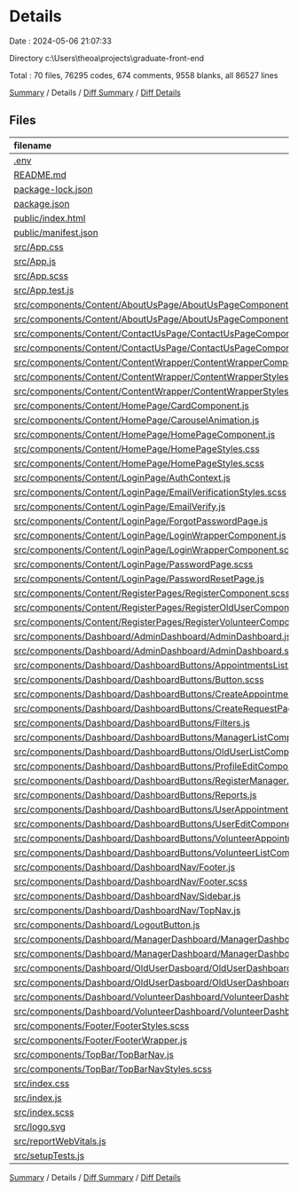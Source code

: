 # Details

Date : 2024-05-06 21:07:33

Directory c:\\Users\\theoa\\projects\\graduate-front-end

Total : 70 files,  76295 codes, 674 comments, 9558 blanks, all 86527 lines

[Summary](results.md) / Details / [Diff Summary](diff.md) / [Diff Details](diff-details.md)

## Files
| filename | language | code | comment | blank | total |
| :--- | :--- | ---: | ---: | ---: | ---: |
| [.env](/.env) | Properties | 3 | 0 | 0 | 3 |
| [README.md](/README.md) | Markdown | 38 | 0 | 33 | 71 |
| [package-lock.json](/package-lock.json) | JSON | 21,134 | 0 | 1 | 21,135 |
| [package.json](/package.json) | JSON | 55 | 0 | 1 | 56 |
| [public/index.html](/public/index.html) | HTML | 20 | 23 | 1 | 44 |
| [public/manifest.json](/public/manifest.json) | JSON | 25 | 0 | 1 | 26 |
| [src/App.css](/src/App.css) | CSS | 18 | 0 | 4 | 22 |
| [src/App.js](/src/App.js) | JavaScript | 56 | 1 | 9 | 66 |
| [src/App.scss](/src/App.scss) | SCSS | 7 | 12 | 3 | 22 |
| [src/App.test.js](/src/App.test.js) | JavaScript | 7 | 0 | 2 | 9 |
| [src/components/Content/AboutUsPage/AboutUsPageComponent.js](/src/components/Content/AboutUsPage/AboutUsPageComponent.js) | JavaScript | 73 | 45 | 3 | 121 |
| [src/components/Content/AboutUsPage/AboutUsPageComponent.scss](/src/components/Content/AboutUsPage/AboutUsPageComponent.scss) | SCSS | 37 | 1 | 6 | 44 |
| [src/components/Content/ContactUsPage/ContactUsPageComponent.js](/src/components/Content/ContactUsPage/ContactUsPageComponent.js) | JavaScript | 94 | 3 | 13 | 110 |
| [src/components/Content/ContactUsPage/ContactUsPageComponent.scss](/src/components/Content/ContactUsPage/ContactUsPageComponent.scss) | SCSS | 44 | 4 | 6 | 54 |
| [src/components/Content/ContentWrapper/ContentWrapperComponent.js](/src/components/Content/ContentWrapper/ContentWrapperComponent.js) | JavaScript | 67 | 0 | 9 | 76 |
| [src/components/Content/ContentWrapper/ContentWrapperStyles.css](/src/components/Content/ContentWrapper/ContentWrapperStyles.css) | CSS | 6 | 6 | 3 | 15 |
| [src/components/Content/ContentWrapper/ContentWrapperStyles.scss](/src/components/Content/ContentWrapper/ContentWrapperStyles.scss) | SCSS | 19 | 4 | 4 | 27 |
| [src/components/Content/HomePage/CardComponent.js](/src/components/Content/HomePage/CardComponent.js) | JavaScript | 33 | 0 | 3 | 36 |
| [src/components/Content/HomePage/CarouselAnimation.js](/src/components/Content/HomePage/CarouselAnimation.js) | JavaScript | 50 | 0 | 3 | 53 |
| [src/components/Content/HomePage/HomePageComponent.js](/src/components/Content/HomePage/HomePageComponent.js) | JavaScript | 24 | 0 | 5 | 29 |
| [src/components/Content/HomePage/HomePageStyles.css](/src/components/Content/HomePage/HomePageStyles.css) | CSS | 12 | 1 | 4 | 17 |
| [src/components/Content/HomePage/HomePageStyles.scss](/src/components/Content/HomePage/HomePageStyles.scss) | SCSS | 63 | 3 | 12 | 78 |
| [src/components/Content/LoginPage/AuthContext.js](/src/components/Content/LoginPage/AuthContext.js) | JavaScript | 16 | 0 | 4 | 20 |
| [src/components/Content/LoginPage/EmailVerificationStyles.scss](/src/components/Content/LoginPage/EmailVerificationStyles.scss) | SCSS | 21 | 16 | 2 | 39 |
| [src/components/Content/LoginPage/EmailVerify.js](/src/components/Content/LoginPage/EmailVerify.js) | JavaScript | 43 | 0 | 5 | 48 |
| [src/components/Content/LoginPage/ForgotPasswordPage.js](/src/components/Content/LoginPage/ForgotPasswordPage.js) | JavaScript | 29 | 0 | 5 | 34 |
| [src/components/Content/LoginPage/LoginWrapperComponent.js](/src/components/Content/LoginPage/LoginWrapperComponent.js) | JavaScript | 114 | 12 | 11 | 137 |
| [src/components/Content/LoginPage/LoginWrapperComponent.scss](/src/components/Content/LoginPage/LoginWrapperComponent.scss) | SCSS | 48 | 3 | 11 | 62 |
| [src/components/Content/LoginPage/PasswordPage.scss](/src/components/Content/LoginPage/PasswordPage.scss) | SCSS | 36 | 1 | 6 | 43 |
| [src/components/Content/LoginPage/PasswordResetPage.js](/src/components/Content/LoginPage/PasswordResetPage.js) | JavaScript | 49 | 2 | 8 | 59 |
| [src/components/Content/RegisterPages/RegisterComponent.scss](/src/components/Content/RegisterPages/RegisterComponent.scss) | SCSS | 49 | 4 | 9 | 62 |
| [src/components/Content/RegisterPages/RegisterOldUserComponent.js](/src/components/Content/RegisterPages/RegisterOldUserComponent.js) | JavaScript | 157 | 30 | 14 | 201 |
| [src/components/Content/RegisterPages/RegisterVolunteerComponent.js](/src/components/Content/RegisterPages/RegisterVolunteerComponent.js) | JavaScript | 155 | 31 | 15 | 201 |
| [src/components/Dashboard/AdminDashboard/AdminDashboard.js](/src/components/Dashboard/AdminDashboard/AdminDashboard.js) | JavaScript | 135 | 2 | 9 | 146 |
| [src/components/Dashboard/AdminDashboard/AdminDashboard.scss](/src/components/Dashboard/AdminDashboard/AdminDashboard.scss) | SCSS | 9,893 | 34 | 1,786 | 11,713 |
| [src/components/Dashboard/DashboardButtons/AppointmentsList.js](/src/components/Dashboard/DashboardButtons/AppointmentsList.js) | JavaScript | 209 | 36 | 24 | 269 |
| [src/components/Dashboard/DashboardButtons/Button.scss](/src/components/Dashboard/DashboardButtons/Button.scss) | SCSS | 10,175 | 60 | 1,837 | 12,072 |
| [src/components/Dashboard/DashboardButtons/CreateAppointment.js](/src/components/Dashboard/DashboardButtons/CreateAppointment.js) | JavaScript | 398 | 9 | 28 | 435 |
| [src/components/Dashboard/DashboardButtons/CreateRequestPage.js](/src/components/Dashboard/DashboardButtons/CreateRequestPage.js) | JavaScript | 213 | 5 | 16 | 234 |
| [src/components/Dashboard/DashboardButtons/Filters.js](/src/components/Dashboard/DashboardButtons/Filters.js) | JavaScript | 5 | 32 | 3 | 40 |
| [src/components/Dashboard/DashboardButtons/ManagerListComponent.js](/src/components/Dashboard/DashboardButtons/ManagerListComponent.js) | JavaScript | 247 | 14 | 20 | 281 |
| [src/components/Dashboard/DashboardButtons/OldUserListComponent.js](/src/components/Dashboard/DashboardButtons/OldUserListComponent.js) | JavaScript | 238 | 14 | 20 | 272 |
| [src/components/Dashboard/DashboardButtons/ProfileEditComponent.js](/src/components/Dashboard/DashboardButtons/ProfileEditComponent.js) | JavaScript | 297 | 23 | 18 | 338 |
| [src/components/Dashboard/DashboardButtons/RegisterManager.js](/src/components/Dashboard/DashboardButtons/RegisterManager.js) | JavaScript | 251 | 34 | 16 | 301 |
| [src/components/Dashboard/DashboardButtons/Reports.js](/src/components/Dashboard/DashboardButtons/Reports.js) | JavaScript | 426 | 10 | 45 | 481 |
| [src/components/Dashboard/DashboardButtons/UserAppointmentList.js](/src/components/Dashboard/DashboardButtons/UserAppointmentList.js) | JavaScript | 182 | 2 | 18 | 202 |
| [src/components/Dashboard/DashboardButtons/UserEditComponent.js](/src/components/Dashboard/DashboardButtons/UserEditComponent.js) | JavaScript | 240 | 48 | 17 | 305 |
| [src/components/Dashboard/DashboardButtons/VolunteerAppointmentList.js](/src/components/Dashboard/DashboardButtons/VolunteerAppointmentList.js) | JavaScript | 187 | 10 | 18 | 215 |
| [src/components/Dashboard/DashboardButtons/VolunteerListComponent.js](/src/components/Dashboard/DashboardButtons/VolunteerListComponent.js) | JavaScript | 236 | 16 | 21 | 273 |
| [src/components/Dashboard/DashboardNav/Footer.js](/src/components/Dashboard/DashboardNav/Footer.js) | JavaScript | 20 | 2 | 4 | 26 |
| [src/components/Dashboard/DashboardNav/Footer.scss](/src/components/Dashboard/DashboardNav/Footer.scss) | SCSS | 3 | 0 | 0 | 3 |
| [src/components/Dashboard/DashboardNav/Sidebar.js](/src/components/Dashboard/DashboardNav/Sidebar.js) | JavaScript | 58 | 1 | 5 | 64 |
| [src/components/Dashboard/DashboardNav/TopNav.js](/src/components/Dashboard/DashboardNav/TopNav.js) | JavaScript | 58 | 2 | 5 | 65 |
| [src/components/Dashboard/LogoutButton.js](/src/components/Dashboard/LogoutButton.js) | JavaScript | 22 | 5 | 6 | 33 |
| [src/components/Dashboard/ManagerDashboard/ManagerDashboard.js](/src/components/Dashboard/ManagerDashboard/ManagerDashboard.js) | JavaScript | 92 | 1 | 10 | 103 |
| [src/components/Dashboard/ManagerDashboard/ManagerDashboard.scss](/src/components/Dashboard/ManagerDashboard/ManagerDashboard.scss) | SCSS | 9,893 | 33 | 1,784 | 11,710 |
| [src/components/Dashboard/OldUserDasboard/OldUserDashboard.js](/src/components/Dashboard/OldUserDasboard/OldUserDashboard.js) | JavaScript | 103 | 1 | 9 | 113 |
| [src/components/Dashboard/OldUserDasboard/OldUserDashboard.scss](/src/components/Dashboard/OldUserDasboard/OldUserDashboard.scss) | SCSS | 9,893 | 33 | 1,784 | 11,710 |
| [src/components/Dashboard/VolunteerDashboard/VolunteerDashboard.js](/src/components/Dashboard/VolunteerDashboard/VolunteerDashboard.js) | JavaScript | 96 | 1 | 10 | 107 |
| [src/components/Dashboard/VolunteerDashboard/VolunteerDashboard.scss](/src/components/Dashboard/VolunteerDashboard/VolunteerDashboard.scss) | SCSS | 9,893 | 33 | 1,784 | 11,710 |
| [src/components/Footer/FooterStyles.scss](/src/components/Footer/FooterStyles.scss) | SCSS | 24 | 1 | 6 | 31 |
| [src/components/Footer/FooterWrapper.js](/src/components/Footer/FooterWrapper.js) | JavaScript | 23 | 0 | 3 | 26 |
| [src/components/TopBar/TopBarNav.js](/src/components/TopBar/TopBarNav.js) | JavaScript | 84 | 2 | 11 | 97 |
| [src/components/TopBar/TopBarNavStyles.scss](/src/components/TopBar/TopBarNavStyles.scss) | SCSS | 47 | 1 | 13 | 61 |
| [src/index.css](/src/index.css) | CSS | 13 | 0 | 3 | 16 |
| [src/index.js](/src/index.js) | JavaScript | 12 | 3 | 3 | 18 |
| [src/index.scss](/src/index.scss) | SCSS | 13 | 0 | 3 | 16 |
| [src/logo.svg](/src/logo.svg) | XML | 1 | 0 | 0 | 1 |
| [src/reportWebVitals.js](/src/reportWebVitals.js) | JavaScript | 12 | 0 | 2 | 14 |
| [src/setupTests.js](/src/setupTests.js) | JavaScript | 1 | 4 | 1 | 6 |

[Summary](results.md) / Details / [Diff Summary](diff.md) / [Diff Details](diff-details.md)
